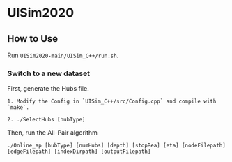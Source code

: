 # UISim2020

## How to Use

Run `UISim2020-main/UISim_C++/run.sh`.

### Switch to a new dataset

First, generate the Hubs file.

```shell
1. Modify the Config in `UISim_C++/src/Config.cpp` and compile with `make`.

2. ./SelectHubs [hubType]
```

Then, run the All-Pair algorithm

```shell
./Online_ap [hubType] [numHubs] [depth] [stopRea] [eta] [nodeFilepath] [edgeFilepath] [indexDirpath] [outputFilepath]
```
